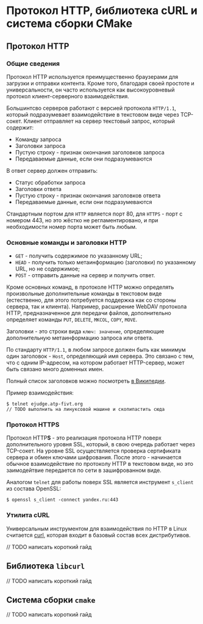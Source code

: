 # Протокол HTTP, библиотека cURL и система сборки CMake

## Протокол HTTP

### Общие сведения

Протокол HTTP используется преимущественно браузерами для загрузки и отправки контента. Кроме того, благодаря своей простоте и универсальности, он часто используется как высокоуровневый протокол клиент-серверного взаимодействия.

Большинтсво серверов работают с версией протокола `HTTP/1.1`, который подразумевает взаимодействие в текстовом виде через TCP-сокет. Клиент отправляет на сервер текстовый запрос, который содержит:
 * Команду запроса
 * Заголовки запроса
 * Пустую строку - признак окончания заголовков запроса
 * Передаваемые данные, если они подразумеваются

В ответ сервер должен отправить:
 * Статус обработки запроса
 * Заголовки ответа
 * Пустую строку - признак окончания заголовков ответа
 * Передаваемые данные, если они подразумеваются

Стандартным портом для `HTTP` является порт 80, для `HTTPS` - порт с номером 443, но это жёстко не регламентировано, и при необходимости номер порта может быть любым.

### Основные команды и заголовки HTTP

 * `GET` - получить содержимое по указанному URL;
 * `HEAD` - получить только метаинформацию (заголовки) по указанному URL, но не содержимое;
 * `POST` - отправить данные на сервер и получить ответ.

Кроме основных команд, в протоколе HTTP можно определять произвольные дополнительные команды в текстовом виде (естественно, для этого потребуется поддержка как со стороны сервера, так и клиента). Например, расширение WebDAV протокола HTTP, предназначенное для передачи файлов, дополнительно определяет команды `PUT`, `DELETE`, `MKCOL`, `COPY`, `MOVE`.

Заголовки - это строки вида `ключ: значение`, определяющие дополнительную метаинформацию запроса или ответа.

По стандарту `HTTP/1.1`, в любом запросе должен быть как минимум один заголовок - `Host`, определяющий имя сервера. Это связано с тем, что с одним IP-адресом, на котором работает HTTP-сервер, может быть связано много доменных имен.

Полный список заголовков можно посмотреть [в Википедии](https://en.wikipedia.org/wiki/List_of_HTTP_header_fields).

Пример взаимодействия:
```
$ telnet ejudge.atp-fivt.org
// TODO выполнить на линуксовой машине и скопипастить сюда
```

### Протокол HTTPS

Протокол HTTP**S** - это реализация протокола HTTP поверх дополнительного уровня SSL, который, в свою очередь работает через TCP-сокет. На уровне SSL осуществляется проверка сертификата сервера и обмен ключами шифрования. После этого - начинается обычное взаимодействие по протоколу HTTP в текстовом виде, но это заимодейтвие передается по сети в зашифрованном виде.

Аналогом `telnet` для работы поверх SSL является инструмент `s_client` из состава OpenSSL:

```
$ openssl s_client -connect yandex.ru:443
```

### Утилита cURL

Универсальным инструментом для взаимодействия по HTTP в Linux считается [curl](https://curl.haxx.se), которая входит в базовый состав всех дистрибутивов.

// TODO написать короткий гайд

## Библиотека `libcurl`

// TODO написать короткий гайд

## Система сборки `cmake`

// TODO написать короткий гайд
